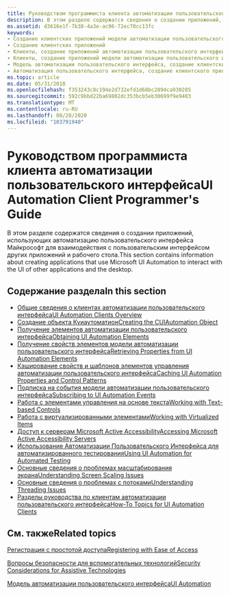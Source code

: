 ```yaml
---
title: Руководством программиста клиента автоматизации пользовательского интерфейса
description: В этом разделе содержатся сведения о создании приложений, использующих автоматизацию пользовательского интерфейса Майкрософт для взаимодействия с пользовательским интерфейсом других приложений и рабочего стола.
ms.assetid: d3616e1f-7b38-4a3e-ac96-72ec70cc13fc
keywords:
- Создание клиентских приложений модели автоматизации пользовательского интерфейса
- Создание клиентских приложений
- Клиенты, создание приложений автоматизации пользовательского интерфейса
- Клиенты, создание приложений модели автоматизации пользовательского интерфейса
- Модель автоматизации пользовательского интерфейса, создание клиентских приложений
- Автоматизация пользовательского интерфейса, создание клиентского приложения
ms.topic: article
ms.date: 05/31/2018
ms.openlocfilehash: f353243c8c194e2d732efd1d68bc2894ca930285
ms.sourcegitcommit: 592c9bbd22ba69802dc353bcb5eb30699f9e9403
ms.translationtype: MT
ms.contentlocale: ru-RU
ms.lasthandoff: 08/20/2020
ms.locfileid: "103791940"
---
```

# <a name="ui-automation-client-programmers-guide"></a><span data-ttu-id="5c16a-109">Руководством программиста клиента автоматизации пользовательского интерфейса</span><span class="sxs-lookup"><span data-stu-id="5c16a-109">UI Automation Client Programmer's Guide</span></span>

<span data-ttu-id="5c16a-110">В этом разделе содержатся сведения о создании приложений, использующих автоматизацию пользовательского интерфейса Майкрософт для взаимодействия с пользовательским интерфейсом других приложений и рабочего стола.</span><span class="sxs-lookup"><span data-stu-id="5c16a-110">This section contains information about creating applications that use Microsoft UI Automation to interact with the UI of other applications and the desktop.</span></span>

## <a name="in-this-section"></a><span data-ttu-id="5c16a-111">Содержание раздела</span><span class="sxs-lookup"><span data-stu-id="5c16a-111">In this section</span></span>

-   [<span data-ttu-id="5c16a-112">Общие сведения о клиентах автоматизации пользовательского интерфейса</span><span class="sxs-lookup"><span data-stu-id="5c16a-112">UI Automation Clients Overview</span></span>](/windows/desktop/WinAuto/uiauto-clientsoverview)
-   [<span data-ttu-id="5c16a-113">Создание объекта Куиаутоматион</span><span class="sxs-lookup"><span data-stu-id="5c16a-113">Creating the CUIAutomation Object</span></span>](uiauto-creatingcuiautomation.md)
-   [<span data-ttu-id="5c16a-114">Получение элементов автоматизации пользовательского интерфейса</span><span class="sxs-lookup"><span data-stu-id="5c16a-114">Obtaining UI Automation Elements</span></span>](uiauto-obtainingelements.md)
-   [<span data-ttu-id="5c16a-115">Получение свойств элементов модели автоматизации пользовательского интерфейса</span><span class="sxs-lookup"><span data-stu-id="5c16a-115">Retrieving Properties from UI Automation Elements</span></span>](uiauto-propertiesforclients.md)
-   [<span data-ttu-id="5c16a-116">Кэширование свойств и шаблонов элементов управления автоматизации пользовательского интерфейса</span><span class="sxs-lookup"><span data-stu-id="5c16a-116">Caching UI Automation Properties and Control Patterns</span></span>](uiauto-cachingforclients.md)
-   [<span data-ttu-id="5c16a-117">Подписка на события модели автоматизации пользовательского интерфейса</span><span class="sxs-lookup"><span data-stu-id="5c16a-117">Subscribing to UI Automation Events</span></span>](uiauto-eventsforclients.md)
-   [<span data-ttu-id="5c16a-118">Работа с элементами управления на основе текста</span><span class="sxs-lookup"><span data-stu-id="5c16a-118">Working with Text-based Controls</span></span>](uiauto-workingwithtextbasedcontrols.md)
-   [<span data-ttu-id="5c16a-119">Работа с виртуализированными элементами</span><span class="sxs-lookup"><span data-stu-id="5c16a-119">Working with Virtualized Items</span></span>](uiauto-workingwithvirtualizeditems.md)
-   [<span data-ttu-id="5c16a-120">Доступ к серверам Microsoft Active Accessibility</span><span class="sxs-lookup"><span data-stu-id="5c16a-120">Accessing Microsoft Active Accessibility Servers</span></span>](uiauto-accessingmsaaservers.md)
-   [<span data-ttu-id="5c16a-121">Использование Автоматизации Пользовательского Интерфейса для автоматизированного тестирования</span><span class="sxs-lookup"><span data-stu-id="5c16a-121">Using UI Automation for Automated Testing</span></span>](uiauto-usefortesting.md)
-   [<span data-ttu-id="5c16a-122">Основные сведения о проблемах масштабирования экрана</span><span class="sxs-lookup"><span data-stu-id="5c16a-122">Understanding Screen Scaling Issues</span></span>](uiauto-screenscaling.md)
-   [<span data-ttu-id="5c16a-123">Основные сведения о проблемах с потоками</span><span class="sxs-lookup"><span data-stu-id="5c16a-123">Understanding Threading Issues</span></span>](uiauto-threading.md)
-   [<span data-ttu-id="5c16a-124">Разделы руководства по клиентам автоматизации пользовательского интерфейса</span><span class="sxs-lookup"><span data-stu-id="5c16a-124">How-To Topics for UI Automation Clients</span></span>](uiauto-howto-topics-for-uiautomation-clients.md)

## <a name="related-topics"></a><span data-ttu-id="5c16a-125">См. также</span><span class="sxs-lookup"><span data-stu-id="5c16a-125">Related topics</span></span>

<dl> <dt>

[<span data-ttu-id="5c16a-126">Регистрация с простотой доступа</span><span class="sxs-lookup"><span data-stu-id="5c16a-126">Registering with Ease of Access</span></span>](/windows/desktop/WinAuto/ease-of-access---assistive-technology-registration)
</dt> <dt>

[<span data-ttu-id="5c16a-127">Вопросы безопасности для вспомогательных технологий</span><span class="sxs-lookup"><span data-stu-id="5c16a-127">Security Considerations for Assistive Technologies</span></span>](uiauto-securityoverview.md)
</dt> <dt>

[<span data-ttu-id="5c16a-128">Модель автоматизации пользовательского интерфейса</span><span class="sxs-lookup"><span data-stu-id="5c16a-128">UI Automation</span></span>](entry-uiauto-win32.md)
</dt> </dl>

 

 